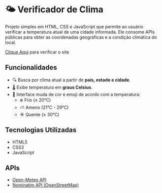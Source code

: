 # 🌤️ Verificador de Clima
Projeto simples em HTML, CSS e JavaScript que permite ao usuário verificar a temperatura atual de uma cidade informada. Ele consome APIs públicas para obter as coordenadas geográficas e a condição climática do local.

[Clique Aqui](https://siteverificadordeclima.vercel.app/) para verificar o site

## Funcionalidades
- 🔍 Busca por clima atual a partir de **país, estado e cidade**.
- 🌡️ Exibe temperatura em **graus Celsius**.
- 🎨 Interface muda de cor e emoji de acordo com a temperatura:
  - ❄️ Frio (≤ 20°C)
  - ⛅️ Ameno (21°C - 29°C)
  - ☀️ Quente (≥ 30°C)

## Tecnologias Utilizadas
- HTML5
- CSS3
- JavaScript

## APIs
- [Open-Meteo API](https://open-meteo.com/)
- [Nominatim API (OpenStreetMap)](https://nominatim.openstreetmap.org/)
